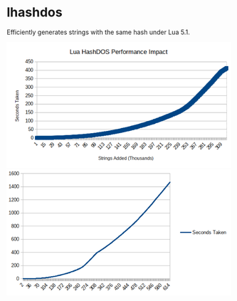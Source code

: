 # lhashdos
Efficiently generates strings with the same hash under Lua 5.1. 

<p align="center"> 
<img src="/media/Benchmark.png">
<img src="/media/Benchmark2.png">
</p>

